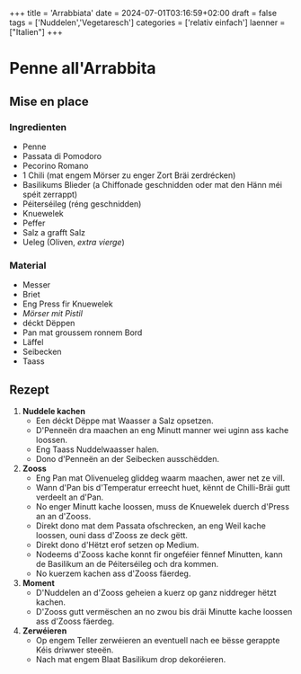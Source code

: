 +++
title = 'Arrabbiata'
date = 2024-07-01T03:16:59+02:00
draft = false
tags = ['Nuddelen','Vegetaresch']
categories = ['relativ einfach']
laenner = ["Italien"]
+++

# Penne all'Arrabbita

## Mise en place

### Ingredienten

- Penne
- Passata di Pomodoro
- Pecorino Romano
- 1 Chili (mat engem Mörser zu enger Zort Bräi zerdrécken)
- Basilikums Blieder (a Chiffonade geschnidden oder mat den Hänn méi spéit zerrappt)
- Péiterséileg (réng geschnidden)
- Knuewelek
- Peffer
- Salz a grafft Salz   
- Ueleg (Oliven, _extra vierge_)

### Material

- Messer
- Briet
- Eng Press fir Knuewelek
- _Mörser mit Pistil_
- déckt Dëppen
- Pan mat groussem ronnem Bord
- Läffel
- Seibecken
- Taass

## Rezept

1. **Nuddele kachen**
    - Een déckt Dëppe mat Waasser a Salz opsetzen.
    - D'Penneën dra maachen an eng Minutt manner wei uginn ass kache loossen.
    - Eng Taass Nuddelwaasser halen.
    - Dono d'Penneën an der Seibecken ausschëdden.
2. **Zooss**
    - Eng Pan mat Olivenueleg gliddeg waarm maachen, awer net ze vill.
    - Wann d'Pan bis d'Temperatur erreecht huet, kënnt de Chilli-Bräi gutt verdeelt an d'Pan.
    - No enger Minutt kache loossen, muss de Knuewelek duerch d'Press an an d'Zooss.
    - Direkt dono mat dem Passata ofschrecken, an eng Weil kache loossen, ouni dass d'Zooss ze deck gëtt.
    - Direkt dono d'Hëtzt erof setzen op Medium.
    - Nodeems d'Zooss kache konnt fir ongeféier fënnef Minutten, kann de Basilikum an de Péiterséileg och dra kommen.
    - No kuerzem kachen ass d'Zooss fäerdeg.
3. **Moment**
    - D'Nuddelen an d'Zooss geheien a kuerz op ganz niddreger hëtzt kachen.
    - D'Zooss gutt vermëschen an no zwou bis dräi Minutte kache loossen ass d'Zooss fäerdeg.
4. **Zerwéieren**
    - Op engem Teller zerwéieren an eventuell nach ee bësse gerappte Kéis driwwer steeën.
    - Nach mat engem Blaat Basilikum drop dekoréieren.